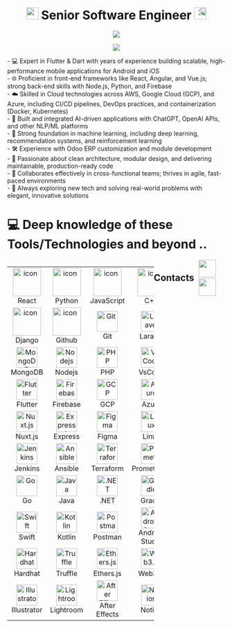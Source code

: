 <h1 align="center">
  <img src="https://media.giphy.com/media/hvRJCLFzcasrR4ia7z/giphy.gif" width="28">
  Senior Software Engineer
  <img src="https://media.giphy.com/media/hvRJCLFzcasrR4ia7z/giphy.gif" style="transform: scaleX(-1);" width="28">
</h1>

<p align="center">
  <img src="https://github.com/devmaster116/devmaster116/blob/main/Logo.gif" />
</p>

<p align="center">
  <a href="https://github.com/DenverCoder1/readme-typing-svg">
    <img src="https://readme-typing-svg.herokuapp.com/?lines=Full-Stack%20Developer;7+%2B%20years%20of%20working%20experience;Being%20passionate%20and%20creative&center=true&width=380&height=45">
  </a>
</p>

<div>
- 💻 Expert in Flutter & Dart with years of experience building scalable, high-performance mobile applications for Android and iOS<br/>
- 🌐 Proficient in front-end frameworks like React, Angular, and Vue.js; strong back-end skills with Node.js, Python, and Firebase<br/>
- ☁️ Skilled in Cloud technologies across AWS, Google Cloud (GCP), and Azure, including CI/CD pipelines, DevOps practices, and containerization (Docker, Kubernetes)<br/>
- 🧠 Built and integrated AI-driven applications with ChatGPT, OpenAI APIs, and other NLP/ML platforms<br/>
- 🤖 Strong foundation in machine learning, including deep learning, recommendation systems, and reinforcement learning<br/>
- 🛠️ Experience with Odoo ERP customization and module development<br/>
- 🚀 Passionate about clean architecture, modular design, and delivering maintainable, production-ready code<br/>
- 🧩 Collaborates effectively in cross-functional teams; thrives in agile, fast-paced environments<br/>
- 🎯 Always exploring new tech and solving real-world problems with elegant, innovative solutions<br/>
</div>

# 💻 Deep knowledge of these Tools/Technologies and beyond ..
<div style="display: flex; align-items: flex-start; align: center">
<table align="center">
  <tr>
    <td align="center" width="96">
        <img src="https://techstack-generator.vercel.app/react-icon.svg" alt="icon" width="65" height="65" />
      <br>React
    </td>
    <td align="center" width="96">
      <a href="#macropower-tech">
        <img src="https://techstack-generator.vercel.app/python-icon.svg" alt="icon" width="65" height="65" />
      </a>
      <br>Python
    </td>
    <td align="center" width="96">
        <img src="https://techstack-generator.vercel.app/js-icon.svg" alt="icon" width="65" height="65" />
      <br>JavaScript
    </td>
    <td align="center" width="96">
        <img src="https://techstack-generator.vercel.app/cpp-icon.svg" alt="icon" width="65" height="65" />
      <br>C++
    </td>
    <td align="center" width="96">
        <img src="https://techstack-generator.vercel.app/webpack-icon.svg" alt="icon" width="65" height="65" />
      <br>Webpack
    </td>
    <td align="center" width="96">
        <img src="https://techstack-generator.vercel.app/mysql-icon.svg" alt="icon" width="65" height="65" />
      <br>MySQL
    </td>
    <td align="center" width="96">
        <img src="https://techstack-generator.vercel.app/ts-icon.svg" alt="icon" width="65" height="65" />
      <br>TypeScript
    </td>
    <td align="center" width="96">
        <img src="https://techstack-generator.vercel.app/aws-icon.svg" alt="icon" width="65" height="65" />
      <br>AWS
    </td>
    <td align="center" width="96">
        <img src="https://techstack-generator.vercel.app/csharp-icon.svg" alt="icon" width="65" height="65" />
      <br>C#
    </td>
  </tr>
  <tr>
  <td align="center" width="96">
        <img src="https://techstack-generator.vercel.app/django-icon.svg" alt="icon" width="65" height="65" />
      <br>Django
    <td align="center" width="96">
        <img src="https://techstack-generator.vercel.app/github-icon.svg" alt="icon" width="65" height="65" />
      <br>Github
    </td>
    <td align="center" width="96"> 
        <img src="https://user-images.githubusercontent.com/25181517/192108372-f71d70ac-7ae6-4c0d-8395-51d8870c2ef0.png" width="48" height="48" alt="Git" />
      <br>Git
    </td>
    <td align="center"  width="96">
        <img src="https://skillicons.dev/icons?i=laravel" width="48" height="48" alt="Laravel" />
      <br>Laravel
    </td>
    <td align="center"  width="96">
        <img src="https://skillicons.dev/icons?i=html" width="48" height="48" alt="HTML5" />
      <br>HTML5
    </td>
    <td align="center" width="96">
        <img src="https://skillicons.dev/icons?i=css" width="48" height="48" alt="css" />
      <br>CSS
    </td>
    <td align="center"  width="96">
        <img src="https://skillicons.dev/icons?i=bootstrap" width="48" height="48" alt="bootstrap" />
      <br>Bootstrap
    </td>
    <td align="center" width="96">
        <img src="https://skillicons.dev/icons?i=tailwind" width="48" height="48" alt="tailwind" />
      <br>Tailwind
    </td>
    <td align="center" width="96">
        <img src="https://skillicons.dev/icons?i=jquery" width="48" height="48" alt="jQuery" />
      <br>jQuery
    </td>
  </tr>
 <tr>
      <td align="center" width="96">
        <img src="https://skillicons.dev/icons?i=mongodb" width="48" height="48" alt="MongoDB" />
      <br>MongoDB
    </td>
        <td align="center" width="96">
        <img src="https://skillicons.dev/icons?i=nodejs" width="48" height="48" alt="Nodejs" />
      <br>Nodejs
      </td>
      </td>
    <td align="center" width="96">
        <img src="https://skillicons.dev/icons?i=php" width="48" height="48" alt="PHP" />
      <br>PHP
    </td>
            <td align="center" width="96">
        <img src="https://skillicons.dev/icons?i=vscode" width="48" height="48" alt="VsCode" />
      <br>VsCode
    </td>
              <td align="center" width="96">
        <img src="https://skillicons.dev/icons?i=wordpress" width="48" height="48" alt="WordPress" />
      <br>WordPress
    </td>
              <td align="center" width="96">
        <img src="https://skillicons.dev/icons?i=vue" width="48" height="48" alt="Vue" />
      <br>Vue
    </td>
              <td align="center" width="96">
        <img src="https://skillicons.dev/icons?i=sass" width="48" height="48" alt="Sass" />
      <br>Sass
    </td>
              <td align="center" width="96">
        <img src="https://skillicons.dev/icons?i=graphql" width="48" height="48" alt="MySQL" />
      <br>GraphQL
    </td>
    <td align="center" width="96">
        <img src="https://skillicons.dev/icons?i=postgres" width="48" height="48" alt="PostgreSQL" />
      <br>PostgreSQL
    </td>
 </tr>
  <tr>
  <td align="center" width="96">
    <img src="https://skillicons.dev/icons?i=flutter" width="48" height="48" alt="Flutter" />
    <br>Flutter
  </td>
  <td align="center" width="96">
    <img src="https://skillicons.dev/icons?i=firebase" width="48" height="48" alt="Firebase" />
    <br>Firebase
  </td>
  <td align="center" width="96">
    <img src="https://skillicons.dev/icons?i=gcp" width="48" height="48" alt="GCP" />
    <br>GCP
  </td>
  <td align="center" width="96">
    <img src="https://skillicons.dev/icons?i=azure" width="48" height="48" alt="Azure" />
    <br>Azure
  </td>
  <td align="center" width="96">
    <img src="https://skillicons.dev/icons?i=kubernetes" width="48" height="48" alt="Kubernetes" />
    <br>Kubernetes
  </td>
  <td align="center" width="96">
    <img src="https://skillicons.dev/icons?i=docker" width="48" height="48" alt="Docker" />
    <br>Docker
  </td>
  <td align="center" width="96">
    <img src="https://skillicons.dev/icons?i=nestjs" width="48" height="48" alt="NestJS" />
    <br>NestJS
  </td>
  <td align="center" width="96">
    <img src="https://skillicons.dev/icons?i=redux" width="48" height="48" alt="Redux" />
    <br>Redux
  </td>
  <td align="center" width="96">
    <img src="https://skillicons.dev/icons?i=nextjs" width="48" height="48" alt="Next.js" />
    <br>Next.js
  </td>
</tr>

<tr>
  <td align="center" width="96">
    <img src="https://skillicons.dev/icons?i=nuxtjs" width="48" height="48" alt="Nuxt.js" />
    <br>Nuxt.js
  </td>
  <td align="center" width="96">
    <img src="https://skillicons.dev/icons?i=express" width="48" height="48" alt="Express.js" />
    <br>Express
  </td>
  <td align="center" width="96">
    <img src="https://skillicons.dev/icons?i=figma" width="48" height="48" alt="Figma" />
    <br>Figma
  </td>
  <td align="center" width="96">
    <img src="https://skillicons.dev/icons?i=linux" width="48" height="48" alt="Linux" />
    <br>Linux
  </td>
  <td align="center" width="96">
    <img src="https://skillicons.dev/icons?i=bash" width="48" height="48" alt="Bash" />
    <br>Bash
  </td>
  <td align="center" width="96">
    <img src="https://skillicons.dev/icons?i=threejs" width="48" height="48" alt="Three.js" />
    <br>Three.js
  </td>
  <td align="center" width="96">
    <img src="https://skillicons.dev/icons?i=blender" width="48" height="48" alt="Blender" />
    <br>Blender
  </td>
  <td align="center" width="96">
    <img src="https://skillicons.dev/icons?i=pytorch" width="48" height="48" alt="PyTorch" />
    <br>PyTorch
  </td>
  <td align="center" width="96">
    <img src="https://skillicons.dev/icons?i=tensorflow" width="48" height="48" alt="TensorFlow" />
    <br>TensorFlow
  </td>
</tr>
<tr>
  <td align="center" width="96">
    <img src="https://skillicons.dev/icons?i=jenkins" width="48" height="48" alt="Jenkins" />
    <br>Jenkins
  </td>
  <td align="center" width="96">
    <img src="https://skillicons.dev/icons?i=ansible" width="48" height="48" alt="Ansible" />
    <br>Ansible
  </td>
  <td align="center" width="96">
    <img src="https://skillicons.dev/icons?i=terraform" width="48" height="48" alt="Terraform" />
    <br>Terraform
  </td>
  <td align="center" width="96">
    <img src="https://skillicons.dev/icons?i=prometheus" width="48" height="48" alt="Prometheus" />
    <br>Prometheus
  </td>
  <td align="center" width="96">
    <img src="https://skillicons.dev/icons?i=grafana" width="48" height="48" alt="Grafana" />
    <br>Grafana
  </td>
  <td align="center" width="96">
    <img src="https://skillicons.dev/icons?i=elasticsearch" width="48" height="48" alt="Elasticsearch" />
    <br>Elasticsearch
  </td>
  <td align="center" width="96">
    <img src="https://skillicons.dev/icons?i=redis" width="48" height="48" alt="Redis" />
    <br>Redis
  </td>
  <td align="center" width="96">
    <img src="https://skillicons.dev/icons?i=ruby" width="48" height="48" alt="Ruby" />
    <br>Ruby
  </td>
  <td align="center" width="96">
    <img src="https://skillicons.dev/icons?i=rails" width="48" height="48" alt="Rails" />
    <br>Rails
  </td>
</tr>

<tr>
  <td align="center" width="96">
    <img src="https://skillicons.dev/icons?i=go" width="48" height="48" alt="Go" />
    <br>Go
  </td>
  <td align="center" width="96">
    <img src="https://skillicons.dev/icons?i=java" width="48" height="48" alt="Java" />
    <br>Java
  </td>
  <td align="center" width="96">
    <img src="https://skillicons.dev/icons?i=dotnet" width="48" height="48" alt=".NET" />
    <br>.NET
  </td>
  <td align="center" width="96">
    <img src="https://skillicons.dev/icons?i=gradle" width="48" height="48" alt="Gradle" />
    <br>Gradle
  </td>
  <td align="center" width="96">
    <img src="https://skillicons.dev/icons?i=maven" width="48" height="48" alt="Maven" />
    <br>Maven
  </td>
  <td align="center" width="96">
    <img src="https://skillicons.dev/icons?i=supabase" width="48" height="48" alt="Supabase" />
    <br>Supabase
  </td>
  <td align="center" width="96">
    <img src="https://skillicons.dev/icons?i=prisma" width="48" height="48" alt="Prisma" />
    <br>Prisma
  </td>
  <td align="center" width="96">
    <img src="https://skillicons.dev/icons?i=fastapi" width="48" height="48" alt="FastAPI" />
    <br>FastAPI
  </td>
  <td align="center" width="96">
    <img src="https://skillicons.dev/icons?i=solidity" width="48" height="48" alt="Solidity" />
    <br>Solidity
  </td>
</tr>
<tr>
  <td align="center" width="96">
    <img src="https://skillicons.dev/icons?i=swift" width="48" height="48" alt="Swift" />
    <br>Swift
  </td>
  <td align="center" width="96">
    <img src="https://skillicons.dev/icons?i=kotlin" width="48" height="48" alt="Kotlin" />
    <br>Kotlin
  </td>
  <td align="center" width="96">
    <img src="https://skillicons.dev/icons?i=postman" width="48" height="48" alt="Postman" />
    <br>Postman
  </td>
  <td align="center" width="96">
    <img src="https://skillicons.dev/icons?i=androidstudio" width="48" height="48" alt="Android Studio" />
    <br>Android Studio
  </td>
  <td align="center" width="96">
    <img src="https://skillicons.dev/icons?i=jest" width="48" height="48" alt="Jest" />
    <br>Jest
  </td>
  <td align="center" width="96">
    <img src="https://skillicons.dev/icons?i=vitest" width="48" height="48" alt="Vitest" />
    <br>Vitest
  </td>
  <td align="center" width="96">
    <img src="https://skillicons.dev/icons?i=cypress" width="48" height="48" alt="Cypress" />
    <br>Cypress
  </td>
  <td align="center" width="96">
    <img src="https://cdn.jsdelivr.net/gh/devicons/devicon/icons/photoshop/photoshop-plain.svg" width="48" height="48" alt="Photoshop" />
    <br>Photoshop
  </td>
  <td align="center" width="96">
    <img src="https://skillicons.dev/icons?i=selenium" width="48" height="48" alt="Selenium" />
    <br>Selenium
  </td>
</tr>

<tr>
  <td align="center" width="96">
    <img src="https://skillicons.dev/icons?i=hardhat" width="48" height="48" alt="Hardhat" />
    <br>Hardhat
  </td>
  <td align="center" width="96">
    <img src="https://skillicons.dev/icons?i=truffle" width="48" height="48" alt="Truffle" />
    <br>Truffle
  </td>
  <td align="center" width="96">
    <img src="https://skillicons.dev/icons?i=ethers" width="48" height="48" alt="Ethers.js" />
    <br>Ethers.js
  </td>
  <td align="center" width="96">
    <img src="https://skillicons.dev/icons?i=web3" width="48" height="48" alt="Web3.js" />
    <br>Web3.js
  </td>
  <td align="center" width="96">
    <img src="https://skillicons.dev/icons?i=metamask" width="48" height="48" alt="MetaMask" />
    <br>MetaMask
  </td>
  <td align="center" width="96">
    <img src="https://skillicons.dev/icons?i=figma" width="48" height="48" alt="Figma" />
    <br>Figma
  </td>
  <td align="center" width="96">
    <img src="https://skillicons.dev/icons?i=canva" width="48" height="48" alt="Canva" />
    <br>Canva
  </td>
  <td align="center" width="96">
    <img src="https://skillicons.dev/icons?i=adobexd" width="48" height="48" alt="Adobe XD" />
    <br>Adobe XD
  </td>
  
  <td align="center" width="96">
    <img src="https://skillicons.dev/icons?i=mocha" width="48" height="48" alt="Mocha" />
    <br>Mocha
  </td>
</tr>

<tr>
  <td align="center" width="96">
    <img src="https://cdn.jsdelivr.net/gh/devicons/devicon/icons/illustrator/illustrator-plain.svg" width="48" height="48" alt="Illustrator" />
    <br>Illustrator
  </td>
  <td align="center" width="96">
    <img src="https://cdn.jsdelivr.net/gh/devicons/devicon/icons/lightroom/lightroom-plain.svg" width="48" height="48" alt="Lightroom" />
    <br>Lightroom
  </td>
  <td align="center" width="96">
    <img src="https://cdn.jsdelivr.net/gh/devicons/devicon/icons/aftereffects/aftereffects-plain.svg" width="48" height="48" alt="After Effects" />
    <br>After Effects
  </td>
  <td align="center" width="96">
    <img src="https://skillicons.dev/icons?i=notion" width="48" height="48" alt="Notion" />
    <br>Notion
  </td>
  <td align="center" width="96">
    <img src="https://skillicons.dev/icons?i=slack" width="48" height="48" alt="Slack" />
    <br>Slack
  </td>
  <td align="center" width="96">
    <img src="https://skillicons.dev/icons?i=xcode" width="48" height="48" alt="Xcode" />
    <br>Xcode
  </td>
  <td align="center" width="96">
    <img src="https://skillicons.dev/icons?i=insomnia" width="48" height="48" alt="Insomnia" />
    <br>Insomnia
  </td>
  <td align="center" width="96">
    <img src="https://skillicons.dev/icons?i=sentry" width="48" height="48" alt="Sentry" />
    <br>Sentry
  </td>
  <td align="center" width="96">
    <img src="https://skillicons.dev/icons?i=mixpanel" width="48" height="48" alt="Mixpanel" />
    <br>Mixpanel
  </td>
</tr>

</table>
<br><br>

## Contacts
  <div align="center"> 
  <a href="https://join.skype.com/invite/vO1o23iMx0hN" target="_blank" rel="noopener noreferrer"><img src="https://img.icons8.com/color/2x/skype.png"  width="40" /></a>
  &nbsp;&nbsp;
  <a href="https://t.me/Miracle0322" target="_blank" rel="noopener noreferrer"><img src="https://img.icons8.com/color/2x/telegram-app.png"  width="40" /></a>
  &nbsp;&nbsp;
 
</div>
